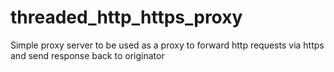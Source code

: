 # threaded_http_https_proxy
Simple proxy server to be used as a proxy to forward http requests via https and send response back to originator
